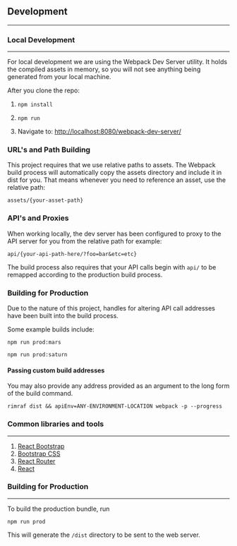 ## Development
---



### Local Development
---

For local development we are using the Webpack Dev Server utility.
It holds the compiled assets in memory, so you will not see anything
being generated from your local machine.

After you clone the repo:

1. `npm install`

2. `npm run`

3. Navigate to: [http://localhost:8080/webpack-dev-server/](http://localhost:8080/webpack-dev-server/)

### URL's and Path Building

This project requires that we use relative paths to assets.  The Webpack build process
will automatically copy the assets directory and include it in dist for you.  That means
whenever you need to reference an asset, use the relative path:

`assets/{your-asset-path}`

### API's and Proxies

When working locally, the dev server has been configured to proxy to the
API server for you from the relative path for example:

`api/{your-api-path-here/?foo=bar&etc=etc}`

The build process also requires that your API calls begin with `api/` to be remapped
according to the production build process.

### Building for Production

Due to the nature of this project, handles for altering API call addresses
have been built into the build process.

Some example builds include:

`npm run prod:mars`

`npm run prod:saturn`

#### Passing custom build addresses

You may also provide any address provided as an argument to the long form of the build command.

`rimraf dist && apiEnv=ANY-ENVIRONMENT-LOCATION webpack -p --progress`

### Common libraries and tools
---

1. [React Bootstrap](https://react-bootstrap.github.io/getting-started.html)
2. [Bootstrap CSS](http://getbootstrap.com/)
3. [React Router](https://github.com/reactjs/react-router)
4. [React](https://facebook.github.io/react/)



### Building for Production
---

To build the production bundle, run

`npm run prod`

This will generate the `/dist` directory to be sent to the web server.
